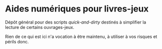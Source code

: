 # Aides numériques pour livres-jeux

Dépôt général pour des scripts _quick-and-dirty_ destinés à simplifier la lecture de certains ouvrages-jeux.

Rien de ce qui est ici n'a vocation à être maintenu, à utiliser à vos risques et périls donc.

